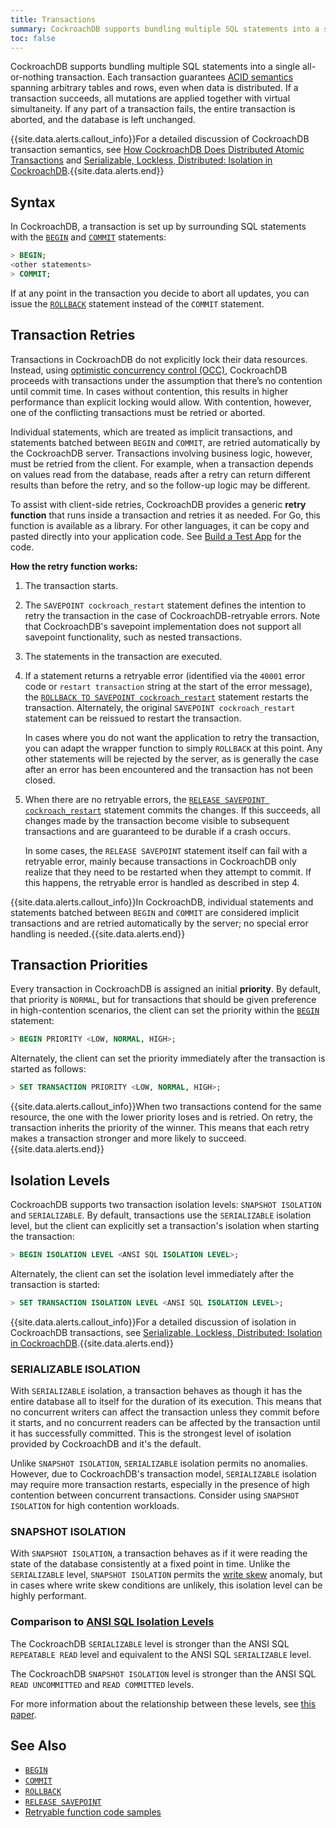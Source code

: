 ```yaml
---
title: Transactions
summary: CockroachDB supports bundling multiple SQL statements into a single all-or-nothing transaction.
toc: false
---
```


CockroachDB supports bundling multiple SQL statements into a single all-or-nothing transaction. Each transaction guarantees [ACID semantics](https://en.wikipedia.org/wiki/ACID) spanning arbitrary tables and rows, even when data is distributed. If a transaction succeeds, all mutations are applied together with virtual simultaneity. If any part of a transaction fails, the entire transaction is aborted, and the database is left unchanged.

{{site.data.alerts.callout_info}}For a detailed discussion of CockroachDB transaction semantics, see <a href="https://www.cockroachlabs.com/blog/how-cockroachdb-distributes-atomic-transactions/">How CockroachDB Does Distributed Atomic Transactions</a> and <a href="https://www.cockroachlabs.com/blog/serializable-lockless-distributed-isolation-cockroachdb/">Serializable, Lockless, Distributed: Isolation in CockroachDB</a>.{{site.data.alerts.end}}

<div id="toc"></div>

## Syntax

In CockroachDB, a transaction is set up by surrounding SQL statements with the [`BEGIN`](begin-transaction.html) and [`COMMIT`](commit-transaction.html) statements:

~~~ sql
> BEGIN;
<other statements>
> COMMIT;
~~~

If at any point in the transaction you decide to abort all updates, you can issue the [`ROLLBACK`](rollback-transaction.html) statement instead of the `COMMIT` statement.

## Transaction Retries

Transactions in CockroachDB do not explicitly lock their data resources. Instead, using [optimistic concurrency control (OCC)](https://en.wikipedia.org/wiki/Optimistic_concurrency_control), CockroachDB proceeds with transactions under the assumption that there’s no contention until commit time. In cases without contention, this results in higher performance than explicit locking would allow. With contention, however, one of the conflicting transactions must be retried or aborted.

Individual statements, which are treated as implicit transactions, and statements batched between `BEGIN` and `COMMIT`, are retried automatically by the CockroachDB server. Transactions involving business logic, however, must be retried from the client. For example, when a transaction depends on values read from the database, reads after a retry can return different results than before the retry, and so the follow-up logic may be different. 

To assist with client-side retries, CockroachDB provides a generic **retry function** that runs inside a transaction and retries it as needed. For Go, this function is available as a library. For other languages, it can be copy and pasted directly into your application code. See [Build a Test App](build-a-test-app.html#step-4-execute-transactions-from-a-client) for the code. 

**How the retry function works:**

1. The transaction starts.

2. The `SAVEPOINT cockroach_restart` statement defines the intention to retry the transaction in the case of CockroachDB-retryable errors. Note that CockroachDB's savepoint implementation does not support all savepoint functionality, such as nested transactions. 

3. The statements in the transaction are executed. 

4. If a statement returns a retryable error (identified via the `40001` error code or `restart transaction` string at the start of the error message), the [`ROLLBACK TO SAVEPOINT cockroach_restart`](rollback-transaction.html) statement restarts the transaction. Alternately, the original `SAVEPOINT cockroach_restart` statement can be reissued to restart the transaction.

   In cases where you do not want the application to retry the transaction, you can adapt the wrapper function to simply `ROLLBACK` at this point. Any other statements will be rejected by the server, as is generally the case after an error has been encountered and the transaction has not been closed.

5. When there are no retryable errors, the [`RELEASE SAVEPOINT cockroach_restart`](release-savepoint.html) statement commits the changes. If this succeeds, all changes made by the transaction become visible to subsequent transactions and are guaranteed to be durable if a crash occurs.

   In some cases, the `RELEASE SAVEPOINT` statement itself can fail with a retryable error, mainly because transactions in CockroachDB only realize that they need to be restarted when they attempt to commit. If this happens, the retryable error is handled as described in step 4.

{{site.data.alerts.callout_info}}In CockroachDB, individual statements and statements batched between <code>BEGIN</code> and <code>COMMIT</code> are considered implicit transactions and are retried automatically by the server; no special error handling is needed.{{site.data.alerts.end}}

## Transaction Priorities

Every transaction in CockroachDB is assigned an initial **priority**. By default, that priority is `NORMAL`, but for transactions that should be given preference in high-contention scenarios, the client can set the priority within the [`BEGIN`](begin-transaction.html) statement:

~~~ sql
> BEGIN PRIORITY <LOW, NORMAL, HIGH>;
~~~

Alternately, the client can set the priority immediately after the transaction is started as follows:

~~~ sql
> SET TRANSACTION PRIORITY <LOW, NORMAL, HIGH>;
~~~

{{site.data.alerts.callout_info}}When two transactions contend for the same resource, the one with the lower priority loses and is retried. On retry, the transaction inherits the priority of the winner. This means that each retry makes a transaction stronger and more likely to succeed.{{site.data.alerts.end}}

## Isolation Levels

CockroachDB supports two transaction isolation levels: `SNAPSHOT ISOLATION` and `SERIALIZABLE`. By default, transactions use the `SERIALIZABLE` isolation level, but the client can explicitly set a transaction's isolation when starting the transaction:

~~~ sql
> BEGIN ISOLATION LEVEL <ANSI SQL ISOLATION LEVEL>;
~~~

Alternately, the client can set the isolation level immediately after the transaction is started:

~~~ sql
> SET TRANSACTION ISOLATION LEVEL <ANSI SQL ISOLATION LEVEL>;
~~~

{{site.data.alerts.callout_info}}For a detailed discussion of isolation in CockroachDB transactions, see <a href="https://www.cockroachlabs.com/blog/serializable-lockless-distributed-isolation-cockroachdb/">Serializable, Lockless, Distributed: Isolation in CockroachDB</a>.{{site.data.alerts.end}}

### SERIALIZABLE ISOLATION

With `SERIALIZABLE` isolation, a transaction behaves as though it has the entire database all to itself for the duration of its execution. This means that no concurrent writers can affect the transaction unless they commit before it starts, and no concurrent readers can be affected by the transaction until it has successfully committed. This is the strongest level of isolation provided by CockroachDB and it's the default. 

Unlike `SNAPSHOT ISOLATION`, `SERIALIZABLE` isolation permits no anomalies. However, due to CockroachDB's transaction model, `SERIALIZABLE` isolation may require more transaction restarts, especially in the presence of high contention between concurrent transactions. Consider using `SNAPSHOT ISOLATION` for high contention workloads.

### SNAPSHOT ISOLATION

With `SNAPSHOT ISOLATION`, a transaction behaves as if it
were reading the state of the database consistently at a fixed point in time. Unlike the `SERIALIZABLE` level, `SNAPSHOT ISOLATION` permits the [write skew](https://en.wikipedia.org/wiki/Snapshot_isolation) anomaly, but in cases where write skew conditions are unlikely, this isolation level can be highly performant.  

### Comparison to [ANSI SQL Isolation Levels](https://en.wikipedia.org/wiki/Isolation_(database_systems)#Isolation_levels)

The CockroachDB `SERIALIZABLE` level is stronger than the ANSI SQL `REPEATABLE READ` level and equivalent to the ANSI SQL `SERIALIZABLE` level.

The CockroachDB `SNAPSHOT ISOLATION` level is stronger than the ANSI SQL `READ UNCOMMITTED` and `READ COMMITTED` levels.

For more information about the relationship between these levels, see [this paper](http://arxiv.org/ftp/cs/papers/0701/0701157.pdf).

## See Also

- [`BEGIN`](begin-transaction.html)
- [`COMMIT`](commit-transaction.html)
- [`ROLLBACK`](rollback-transaction.html)
- [`RELEASE SAVEPOINT`](release-savepoint.html)
- [Retryable function code samples](build-a-test-app.html#step-4-execute-transactions-from-a-client)
